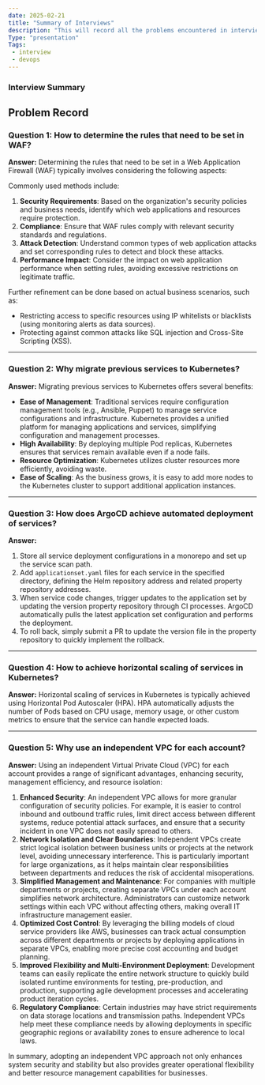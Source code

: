 ```yaml
---
date: 2025-02-21
title: "Summary of Interviews"
description: "This will record all the problems encountered in interviews."
Type: "presentation"
Tags:
 - interview
 - devops 
---
```


### Interview Summary

## Problem Record

### Question 1: How to determine the rules that need to be set in WAF?

**Answer:** Determining the rules that need to be set in a Web Application Firewall (WAF) typically involves considering the following aspects:

Commonly used methods include:
1. **Security Requirements**: Based on the organization's security policies and business needs, identify which web applications and resources require protection.
2. **Compliance**: Ensure that WAF rules comply with relevant security standards and regulations.
3. **Attack Detection**: Understand common types of web application attacks and set corresponding rules to detect and block these attacks.
4. **Performance Impact**: Consider the impact on web application performance when setting rules, avoiding excessive restrictions on legitimate traffic.

Further refinement can be done based on actual business scenarios, such as:
- Restricting access to specific resources using IP whitelists or blacklists (using monitoring alerts as data sources).
- Protecting against common attacks like SQL injection and Cross-Site Scripting (XSS).

---

### Question 2: Why migrate previous services to Kubernetes?

**Answer:** Migrating previous services to Kubernetes offers several benefits:

- **Ease of Management**: Traditional services require configuration management tools (e.g., Ansible, Puppet) to manage service configurations and infrastructure. Kubernetes provides a unified platform for managing applications and services, simplifying configuration and management processes.
- **High Availability**: By deploying multiple Pod replicas, Kubernetes ensures that services remain available even if a node fails.
- **Resource Optimization**: Kubernetes utilizes cluster resources more efficiently, avoiding waste.
- **Ease of Scaling**: As the business grows, it is easy to add more nodes to the Kubernetes cluster to support additional application instances.

---

### Question 3: How does ArgoCD achieve automated deployment of services?

**Answer:**
1. Store all service deployment configurations in a monorepo and set up the service scan path.
2. Add `applicationset.yaml` files for each service in the specified directory, defining the Helm repository address and related property repository addresses.
3. When service code changes, trigger updates to the application set by updating the version property repository through CI processes. ArgoCD automatically pulls the latest application set configuration and performs the deployment.
4. To roll back, simply submit a PR to update the version file in the property repository to quickly implement the rollback.

---

### Question 4: How to achieve horizontal scaling of services in Kubernetes?

**Answer:** Horizontal scaling of services in Kubernetes is typically achieved using Horizontal Pod Autoscaler (HPA). HPA automatically adjusts the number of Pods based on CPU usage, memory usage, or other custom metrics to ensure that the service can handle expected loads.

---

### Question 5: Why use an independent VPC for each account?

**Answer:** Using an independent Virtual Private Cloud (VPC) for each account provides a range of significant advantages, enhancing security, management efficiency, and resource isolation:

1. **Enhanced Security**: An independent VPC allows for more granular configuration of security policies. For example, it is easier to control inbound and outbound traffic rules, limit direct access between different systems, reduce potential attack surfaces, and ensure that a security incident in one VPC does not easily spread to others.
2. **Network Isolation and Clear Boundaries**: Independent VPCs create strict logical isolation between business units or projects at the network level, avoiding unnecessary interference. This is particularly important for large organizations, as it helps maintain clear responsibilities between departments and reduces the risk of accidental misoperations.
3. **Simplified Management and Maintenance**: For companies with multiple departments or projects, creating separate VPCs under each account simplifies network architecture. Administrators can customize network settings within each VPC without affecting others, making overall IT infrastructure management easier.
4. **Optimized Cost Control**: By leveraging the billing models of cloud service providers like AWS, businesses can track actual consumption across different departments or projects by deploying applications in separate VPCs, enabling more precise cost accounting and budget planning.
5. **Improved Flexibility and Multi-Environment Deployment**: Development teams can easily replicate the entire network structure to quickly build isolated runtime environments for testing, pre-production, and production, supporting agile development processes and accelerating product iteration cycles.
6. **Regulatory Compliance**: Certain industries may have strict requirements on data storage locations and transmission paths. Independent VPCs help meet these compliance needs by allowing deployments in specific geographic regions or availability zones to ensure adherence to local laws.

In summary, adopting an independent VPC approach not only enhances system security and stability but also provides greater operational flexibility and better resource management capabilities for businesses.
